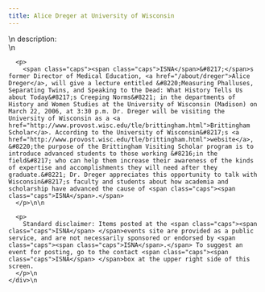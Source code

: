 ```yaml
---
title: Alice Dreger at University of Wisconsin
---
```


<div class="flexinode-body flexinode-2">
  <div class="flexinode-textarea-1">
    <div class="form-item">
      \n <label>description:</label><br /> \n 
      
      <p>
        <span class="caps"><span class="caps">ISNA</span>&#8217;</span>s former Director of Medical Education, <a href="/about/dreger">Alice Dreger</a>, will give a lecture entitled &#8220;Measuring Phalluses, Separating Twins, and Speaking to the Dead: What History Tells Us about Today&#8217;s Creeping Norms&#8221; in the departments of History and Women Studies at the University of Wisconsin (Madison) on March 22, 2006, at 3:30 p.m. Dr. Dreger will be visiting the University of Wisconsin as a <a href="http://www.provost.wisc.edu/tle/brittingham.html">Brittingham Scholar</a>. According to the University of Wisconsin&#8217;s <a href="http://www.provost.wisc.edu/tle/brittingham.html">website</a>, &#8220;the purpose of the Brittingham Visiting Scholar program is to introduce advanced students to those working &#8216;in the field&#8217; who can help them increase their awareness of the kinds of expertise and accomplishments they will need after they graduate.&#8221; Dr. Dreger appreciates this opportunity to talk with Wisconsin&#8217;s faculty and students about how academia and scholarship have advanced the cause of <span class="caps"><span class="caps">ISNA</span>.</span>
      </p>\n\n
      
      <p>
        Standard disclaimer: Items posted at the <span class="caps"><span class="caps">ISNA</span> </span>events site are provided as a public service, and are not necessarily sponsored or endorsed by <span class="caps"><span class="caps">ISNA</span>.</span> To suggest an event for posting, go to the contact <span class="caps"><span class="caps">ISNA</span> </span>box at the upper right side of this screen.
      </p>\n
    </div>\n
  </div>
</div>